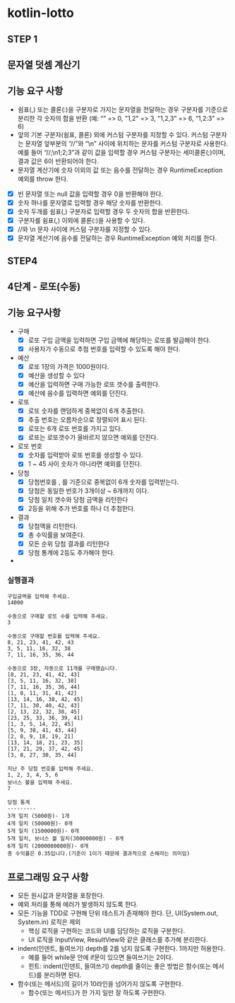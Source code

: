 # kotlin-lotto

## STEP 1

## 문자열 덧셈 계산기

## 기능 요구 사항

- 쉼표(,) 또는 콜론(:)을 구분자로 가지는 문자열을 전달하는 경우 구분자를 기준으로 분리한 각 숫자의 합을 반환 (예: “” => 0, "1,2" => 3, "1,2,3" => 6, “1,2:3” => 6)
- 앞의 기본 구분자(쉼표, 콜론) 외에 커스텀 구분자를 지정할 수 있다. 커스텀 구분자는 문자열 앞부분의 “//”와 “\n” 사이에 위치하는 문자를 커스텀 구분자로 사용한다. 예를 들어 “//;\n1;2;3”과
  같이 값을 입력할 경우 커스텀 구분자는 세미콜론(;)이며, 결과 값은 6이 반환되어야 한다.
- 문자열 계산기에 숫자 이외의 값 또는 음수를 전달하는 경우 RuntimeException 예외를 throw 한다.

- [X] 빈 문자열 또는 null 값을 입력할 경우 0을 반환해야 한다.
- [X] 숫자 하나를 문자열로 입력할 경우 해당 숫자를 반환한다.
- [X] 숫자 두개를 쉼표(,) 구분자로 입력할 경우 두 숫자의 합을 반환한다.
- [X] 구분자를 쉼표(,) 이외에 콜론(:)을 사용할 수 있다.
- [X] //와 \\n 문자 사이에 커스텀 구분자를 지정할 수 있다.
- [X] 문자열 계산기에 음수를 전달하는 경우 RuntimeException 예외 처리를 한다.

## STEP4

## 4단계 - 로또(수동)

## 기능 요구사항

- 구매
  - [X] 로또 구입 금액을 입력하면 구입 금액에 해당하는 로또를 발급해야 한다.
  - [X] 사용자가 수동으로 추첨 번호를 입력할 수 있도록 해야 한다.

- 예산
  - [X] 로또 1장의 가격은 1000원이다.
  - [X] 예산을 생성할 수 있다
  - [X] 예산을 입력하면 구매 가능한 로또 갯수를 출력한다.
  - [X] 예산에 음수를 입력하면 예외를 던진다.

- 로또
  - [X] 로또 숫자를 랜덤하게 중복없이 6개 추출한다.
  - [X] 추출 번호는 오름차순으로 정렬되어 표시 된다.
  - [X] 로또는 6개 로또 번호를 가지고 있다.
  - [X] 로또는 로또갯수가 올바르지 않으면 예외를 던진다.

- 로또 번호
  - [X] 숫자를 입력받아 로또 번호를 생성할 수 있다.
  - [X] 1 ~ 45 사이 숫자가 아니라면 예외를 던진다.

- 당첨
  - [X] 당첨번호를 , 를 기준으로 중복없이 6개 숫자를 입력받는다.
  - [X] 당첨은 동일한 번호가 3개이상 ~ 6개까지 이다.
  - [X] 당첨 일치 갯수와 당첨 금액을 리턴한다
  - [X] 2등을 위해 추가 번호를 하나 더 추첨한다.

- 결과
  - [X] 당첨액을 리턴한다.
  - [X] 총 수익률을 보여준다.
  - [X] 모든 순위 당첨 결과를 리턴한다
  - [X] 당첨 통계에 2등도 추가해야 한다.
-

### 실행결과

```
구입금액을 입력해 주세요.
14000

수동으로 구매할 로또 수를 입력해 주세요.
3

수동으로 구매할 번호를 입력해 주세요.
8, 21, 23, 41, 42, 43
3, 5, 11, 16, 32, 38
7, 11, 16, 35, 36, 44

수동으로 3장, 자동으로 11개를 구매했습니다.
[8, 21, 23, 41, 42, 43]
[3, 5, 11, 16, 32, 38]
[7, 11, 16, 35, 36, 44]
[1, 8, 11, 31, 41, 42]
[13, 14, 16, 38, 42, 45]
[7, 11, 30, 40, 42, 43]
[2, 13, 22, 32, 38, 45]
[23, 25, 33, 36, 39, 41]
[1, 3, 5, 14, 22, 45]
[5, 9, 38, 41, 43, 44]
[2, 8, 9, 18, 19, 21]
[13, 14, 18, 21, 23, 35]
[17, 21, 29, 37, 42, 45]
[3, 8, 27, 30, 35, 44]

지난 주 당첨 번호를 입력해 주세요.
1, 2, 3, 4, 5, 6
보너스 볼을 입력해 주세요.
7

당첨 통계
---------
3개 일치 (5000원)- 1개
4개 일치 (50000원)- 0개
5개 일치 (1500000원)- 0개
5개 일치, 보너스 볼 일치(30000000원) - 0개
6개 일치 (2000000000원)- 0개
총 수익률은 0.35입니다.(기준이 1이기 때문에 결과적으로 손해라는 의미임)
```

## 프로그래밍 요구 사항

- 모든 원시값과 문자열을 포장한다.
- 예외 처리를 통해 에러가 발생하지 않도록 한다.
- 모든 기능을 TDD로 구현해 단위 테스트가 존재해야 한다. 단, UI(System.out, System.in) 로직은 제외
  - 핵심 로직을 구현하는 코드와 UI를 담당하는 로직을 구분한다.
  - UI 로직을 InputView, ResultView와 같은 클래스를 추가해 분리한다.
- indent(인덴트, 들여쓰기) depth를 2를 넘지 않도록 구현한다. 1까지만 허용한다.
  - 예를 들어 while문 안에 if문이 있으면 들여쓰기는 2이다.
  - 힌트: indent(인덴트, 들여쓰기) depth를 줄이는 좋은 방법은 함수(또는 메서드)를 분리하면 된다.
- 함수(또는 메서드)의 길이가 10라인을 넘어가지 않도록 구현한다.
  - 함수(또는 메서드)가 한 가지 일만 잘 하도록 구현한다. 
